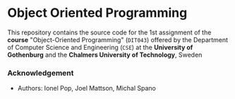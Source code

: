 # Object Oriented Programming

This repository contains the source code for the 1st assignment of the **course** "Object-Oriented Programming" (`DIT043`) offered by the Department of Computer Science and Engineering (`CSE`) at the **University of Gothenburg** and the **Chalmers University of Technology**, Sweden

### Acknowledgement

- Authors: Ionel Pop, Joel Mattson, Michal Spano
